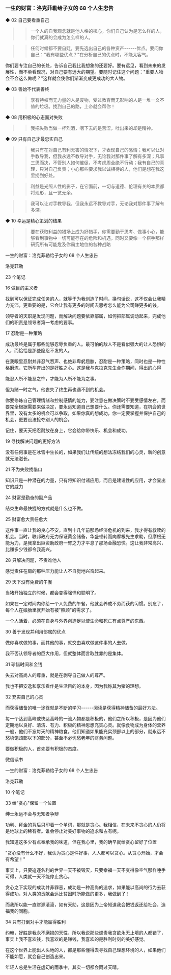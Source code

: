 ### 一生的财富：洛克菲勒给子女的 68 个人生忠告

◆ 02 自己要看重自己

> > 一个人的自我观念就是他人格的核心，你们自己认为是怎么样的人，你们就真的会成为怎么样的人。

> > 任何时候都不要自贬，要先选出自己的各种资产------优点。要问你自己："我有哪些优点？"在分析自己的优点时，不能太客气。

你们要专注自己的长处，告诉自己我比我想象的还要好。要有远见，看到未来的发展性，而不单看现况，对自己要有远大的期望。要随时记住这个问题："重要人物会不会这么做呢？"这样就会使你们渐渐变成更成功的大人物。

◆ 03 善始不代表善终

> > 享有特权而无力量的人是废物，受过教育而无影响的人是一堆一文不值的垃圾。找到自己的路，上帝就会帮你！

◆ 08 用积极的心态面对失败

> > 我把失败当做一杯烈酒，咽下去的是苦涩，吐出来的却是精神。

◆ 09 只有自己才最忠实自己

> > 我只有在对自己有利无害的情况下，才表现自己的感情；我可以让对手教导我，但我永远不教导对手，无论我对那件事了解有多深；凡事三思而决，不管别人如何催促，不考虑周全绝不行动；我有自己的真理，只对自己负责；小心那些要求我以诚相待的人，他们是想在我这里捞到好处。

> > 利益是光照人性的影子，在它面前，一切与道德、伦理有关的本质都将现形，且一览无余。

> > 我可以让对手教导我，但我永远不教导对手，无论我对那件事了解有多深。

◆ 10 幸运是精心策划的结果

> > 要在获取利益的猎场上成为好猎手，你需要勤于思考、做事小心，能够看到事物中一切可能存在的危险和机遇，同时又要像一个棋手那样研究所有可能危及你霸主地位的各种战略

一生的财富：洛克菲勒给子女的 68 个人生忠告

洛克菲勒

23 个笔记

16 做目的主义者

找到可以保证完成任务的人，就等于为我创造了时间，换句话说，这不仅会让我精力充沛，更重要的是，它会让我有更多的时间去思考怎么能为公司赚更多的钱。

领导者的天职是发现问题，而解决问题要依靠部属，如何把部属调动起来，完成他们的职责是领导者第一考虑的要事。

17 忍耐是一种策略

成功最终是属于那些能够忍辱负重的人。最可怕的敌人不是看似强大的让人恐惧的人，而恰恰是那些隐忍不发的人。

在我眼里忍耐并非忍气吞声、也绝非卑躬屈膝，忍耐是一种策略，同时也是一种性格磨炼，它所孕育出的是好胜之心。这是我与克拉克先生合作期间，得出的心得

能忍人所不能忍之忤，才能为人所不能为之事。

但为赌一时之气，他丧失了终生再也遇不到的机会。

你要修炼自己管理情绪和控制感情的能力，要注意在做决策时不要受感情左右，而要完全根据需要来做决定，要永远知道自己想要什么。你还需要知道，在机会的世界里，没有太多的机会可以争取，如果你真的想成功，你一定要掌握并保护自己的机会，更要设法抢夺别人的机会。

记住，要天天把忍耐放在身上，它会给你带快乐、机会和成功。

19 寻找解决问题的更好方法

没有任何事是在冰雪中生长的，如果我们让传统的想法冻结我们的心灵，新的创意就无法滋长。

21 不为失败找借口

知识只是一种潜在的力量，只有将知识付诸应用，而且是建设性的应用，才会显出它的威力

24 财富是勤奋的副产品

结束生命最快捷的方式就是什么也不做。

25 财富愈大责任愈大

这件事一直让我的良心不安，直到十几年前那场经济危机的到来，我才得有救赎的机会。当时，联邦政府无力保证黄金储备，华盛顿转而向摩根先生求助，但摩根无能为力，是我拿出巨资助政府一臂之力才平息了那场金融恐慌。这让我非常高兴，比赚多少钱都令我高兴。

28 只解决问题，不责难他人

感觉责任在肩的那种压力能让人不自觉地兴奋起来。

29 天下没有免费的午餐

当猪开始独立的时候，都会变得强悍和聪明了。

如果在一定时间内你给一个人免费的午餐，他就会养成不劳而获的习惯。别忘了，每个人在娘胎里就开始有被"照顾"的需求了。

一个人活着，必须在自身与外界创造足以使生命和死亡有点尊严的东西。

30 善于发现并利用部属的优点

做你喜欢做的事，而其他的事，就交由喜欢做这件事的人去做。

我不否认领导者的巨大作用，但就整体而言取胜靠的是集体。

31 珍惜时间和金钱

失去对高尚人的尊重，就是在剥夺自己做人的尊严。

我也不把安逸和享乐看作是生活目的的本身，因为我称其为猪的理想。

32 充实自己的心灵

而获得储备的唯一途径就是不断的学习------阅读是获得精神储备的最好方法。

每一个达到高峰或快达高峰的一流人物都是积极的，他们之所以积极，是因为他们定期地以良好、清洁、有力、积极的精神思想充实心灵。就像食物成为身体的营养一般，他们不忘每天的精神粮食。他们知道如果能充实颈部以上的部分，就永远不愁填饱颈部以下的部分，甚至不必忧愁老年的财务问题。

要做积极的人，首先要有积极的态度。

微信读书

一生的财富：洛克菲勒给子女的 68 个人生忠告

洛克菲勒

10 个笔记

33 给"贪心"保留一个位置

绅士永远不会与无知者争辩

功利、拜金的背后只印着一个单词，那就是贪心。我相信，在未来不贪心的人仍将是地球上的稀有者。谁会停止对美好事物的追求和占有呢。

我知道这多少有点奉承我的味道，但在我心里，我的确早就给贪心留好了位置

"贪心没有什么不好，我认为贪心是件好事，人人都可以贪心。从贪心开始，才会有希望！"

事实上，只要追逐名利的世界一天不被毁灭，只要幸福一天不变得像空气那样唾手可得，人类就一天不能停止贪心。

贪心之下实现的成功并非罪恶，成功是一种高尚的追求，如果能以高尚的行为去获得成功，对人类的贡献会远比贫困时所能做的更多，我做到了！

而我所以能一直财源滚滚，如有天助，这是因为上帝知道我会把钱返还给社会，造福我的同胞。

34 只有打倒对手才能赢得胜利

约翰，好胜是我永不磨损的天性，所以我说那些谴责我贪欲永无止境的人都错了，事实上我不喜欢钱，我喜欢的是赚钱，我喜欢的是胜利时刻的美好感觉。

在这个世界上能出人头地的人，都是那些懂得去寻找自己理想环境的人，如果他们不能如愿，就会自己创造出来。

年轻人总是生活在虚幻的雨季中，其实一切都会雨过天晴。
